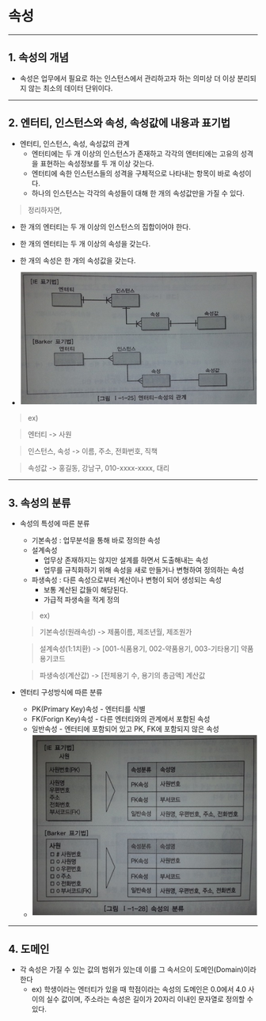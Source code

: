 # 속성
***

## 1. 속성의 개념

* 속성은 업무에서 필요로 하는 인스턴스에서 관리하고자 하는 의미상 더 이상 분리되지 않는 최소의 데이터 단위이다.
***

## 2. 엔터티, 인스턴스와 속성, 속성값에 내용과 표기법

* 엔터티, 인스턴스, 속성, 속성값의 관계
  * 엔터티에는 두 개 이상의 인스턴스가 존재하고 각각의 엔터티에는 고유의 성격을 표현하는 속성정보를 두 개 이상 갖는다.
  * 엔터티에 속한 인스턴스들의 성격을 구체적으로 나타내는 항목이 바로 속성이다.
  * 하나의 인스턴스는 각각의 속성들이 대해 한 개의 속성값만을 가질 수 있다.

> 정리하자면,

* 한 개의 엔터티는 두 개 이상의 인스턴스의 집합이어야 한다.

* 한 개의 엔터티는 두 개 이상의 속성을 갖는다.

* 한 개의 속성은 한 개의 속성값을 갖는다.

* <img src="../../images/47p01.PNG" width="800"/>

> ex)

> 엔터티 -> 사원

> 인스턴스, 속성 -> 이름, 주소, 전화번호, 직책

> 속성값 -> 홍길동, 강남구, 010-xxxx-xxxx, 대리
***

## 3. 속성의 분류

* 속성의 특성에 따른 분류

  * 기본속성 : 업무분석을 통해 바로 정의한 속성
  * 설계속성
    * 업무상 존재하지는 않지만 설계를 하면서 도출해내는 속성
    * 업무를 규칙화하기 위해 속성을 새로 만들거나 변형하여 정의하는 속성
  * 파생속성 : 다른 속성으로부터 계산이나 변형이 되어 생성되는 속성
    * 보통 계산된 값들이 해당된다.
    * 가급적 파생속을 적게 정의

  > ex)

  > 기본속성(원래속성) -> 제품이름, 제조년월, 제조원가

  > 설계속성(1:1치환) -> [001-식품용기, 002-약품용기, 003-기타용기] 약품용기코드

  > 파생속성(계산값) -> [전체용기 수, 용기의 총금액] 계산값

* 엔터티 구성방식에 따른 분류
  * PK(Primary Key)속성 - 엔터티를 식별
  * FK(Forign Key)속성 - 다른 엔터티와의 관계에서 포함된 속성
  * 일반속성 - 엔터티에 포함되어 있고 PK, FK에 포함되지 않은 속성
  * <img src="../../images/50p01.PNG" width="800"/>
***

## 4. 도메인

* 각 속성은 가질 수 있는 값의 범위가 있는데 이를 그 속서으이 도메인(Domain)이라 한다
  * ex) 학생이라는 엔터티가 있을 때 학점이라는 속성의 도메인은 0.0에서 4.0 사이의 실수 값이며,
    주소라는 속성은 길이가 20자리 이내인 문자열로 정의할 수 있다.
